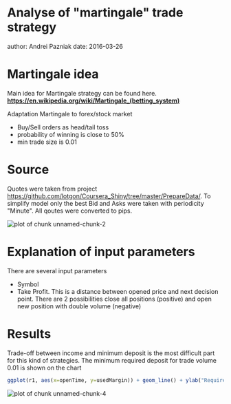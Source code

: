 Analyse of "martingale" trade strategy 
========================================================
author: Andrei Pazniak
date: 2016-03-26

Martingale idea
========================================================

Main idea for Martingale strategy can be found here.
**https://en.wikipedia.org/wiki/Martingale_(betting_system)**

Adaptation Martingale to forex/stock market
- Buy/Sell orders as head/tail toss
- probability of winning is close to 50%
- min trade size is 0.01


Source
========================================================

Quotes were taken from project https://github.com/lotgon/Coursera_Shiny/tree/master/PrepareData/. 
To simplify model only the best Bid and Asks were taken with periodicity "Minute". All qoutes were converted to pips.


![plot of chunk unnamed-chunk-2](Martingale-figure/unnamed-chunk-2-1.png)

Explanation of input parameters
========================================================

There are several input parameters
- Symbol
- Take Profit. This is a distance between opened price and next decision point. There are 2 possibilities close all positions (positive) and open new position with double volume (negative)

Results
========================================================


Trade-off between income and minimum deposit is the most difficult part for this kind of strategies.
The minimum required deposit for trade volume 0.01 is shown on the chart

```r
ggplot(r1, aes(x=openTime, y=usedMargin)) + geom_line() + ylab("Required deposit, USD") + ggtitle("Margin requirement for account")
```

![plot of chunk unnamed-chunk-4](Martingale-figure/unnamed-chunk-4-1.png)
